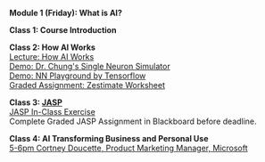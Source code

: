 **Module 1 (Friday): What is AI?**  

**Class 1: Course Introduction**

**Class 2: How AI Works**  
[Lecture: How AI Works](https://www.dropbox.com/scl/fi/jwa0y7h5tr9atqa2peur1/01-How-AI-Works.pptx?rlkey=8s3o18k0lfih0exz0buybx02w&dl=1)  
[Demo: Dr. Chung's Single Neuron Simulator](https://docs.google.com/spreadsheets/d/1KDGiwAF2GStEZc2WUgbJ7CE7NHktZhAVpcRNulHfqpw/edit#gid=2001141573)  
[Demo: NN Playground by Tensorflow](https://playground.tensorflow.org/#activation=tanh&batchSize=10&dataset=circle&regDataset=reg-plane&learningRate=0.03&regularizationRate=0&noise=0&networkShape=4,2&seed=0.56945&showTestData=false&discretize=false&percTrainData=50&x=true&y=true&xTimesY=false&xSquared=false&ySquared=false&cosX=false&sinX=false&cosY=false&sinY=false&collectStats=false&problem=classification&initZero=false&hideText=false)  
[Graded Assignment: Zestimate Worksheet](https://docs.google.com/document/d/1D4Kg-iPrrpMb3dJS_9m4Y68yYeM0FtS3tTxt_KZGWaA/edit)  

**Class 3: [JASP](https://jasp-stats.org/how-to-use-jasp/)**  
[JASP In-Class Exercise](https://docs.google.com/document/d/1MoNavSD08r4TSYkjyO4iZ4AGGG-wJ84H7P7K5doi5qk/edit)  
Complete Graded JASP Assignment in Blackboard before deadline.

**Class 4: AI Transforming Business and Personal Use**  
[5-6pm Cortney Doucette, Product Marketing Manager, Microsoft](https://www.meetup.com/williamsburg-tech-meetup-group/events/299879294/)  
